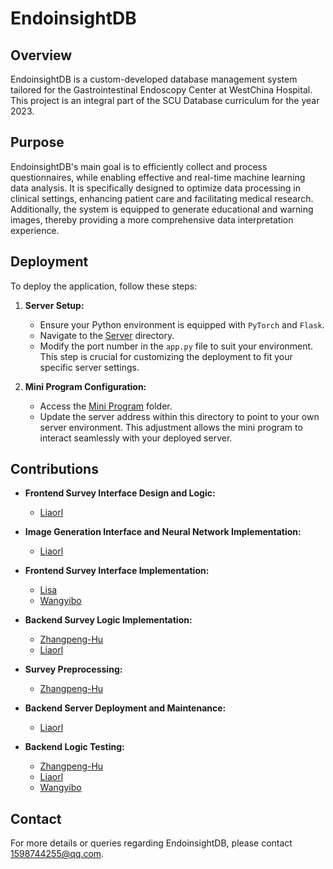 # EndoinsightDB

## Overview
EndoinsightDB is a custom-developed database management system tailored for the Gastrointestinal Endoscopy Center at WestChina Hospital. This project is an integral part of the SCU Database curriculum for the year 2023.

## Purpose
EndoinsightDB's main goal is to efficiently collect and process questionnaires, while enabling effective and real-time machine learning data analysis. It is specifically designed to optimize data processing in clinical settings, enhancing patient care and facilitating medical research. Additionally, the system is equipped to generate educational and warning images, thereby providing a more comprehensive data interpretation experience.

## Deployment

To deploy the application, follow these steps:

1. **Server Setup:**
   - Ensure your Python environment is equipped with `PyTorch` and `Flask`.
   - Navigate to the [Server](./EGCAI_server_integrated/) directory.
   - Modify the port number in the `app.py` file to suit your environment. This step is crucial for customizing the deployment to fit your specific server settings.

2. **Mini Program Configuration:**
   - Access the [Mini Program](./EGCAI_miniprogram_integraterd/) folder.
   - Update the server address within this directory to point to your own server environment. This adjustment allows the mini program to interact seamlessly with your deployed server.

## Contributions

- **Frontend Survey Interface Design and Logic:** 
  - [Liaorl](https://github.com/KINGLRL)

- **Image Generation Interface and Neural Network Implementation:** 
  - [Liaorl](https://github.com/KINGLRL)

- **Frontend Survey Interface Implementation:** 
  - [Lisa](https://github.com/lisaaaa0415)
  - [Wangyibo](https://github.com/Wangyibo321)

- **Backend Survey Logic Implementation:** 
  - [Zhangpeng-Hu](https://github.com/LucasQAQ)
  - [Liaorl](https://github.com/KINGLRL)

- **Survey Preprocessing:** 
  - [Zhangpeng-Hu](https://github.com/LucasQAQ)

- **Backend Server Deployment and Maintenance:** 
  - [Liaorl](https://github.com/KINGLRL)

- **Backend Logic Testing:** 
  - [Zhangpeng-Hu](https://github.com/LucasQAQ)
  - [Liaorl](https://github.com/KINGLRL)
  - [Wangyibo](https://github.com/Wangyibo321)

## Contact

For more details or queries regarding EndoinsightDB, please contact [1598744255@qq.com](mailto:1598744255@qq.com).
